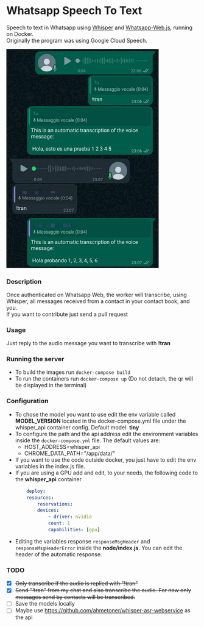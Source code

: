 # Whatsapp Speech To Text
Speech to text in Whatsapp using [Whisper](https://github.com/openai/whisper) and [Whatsapp-Web.js](https://github.com/pedroslopez/whatsapp-web.js), running on Docker.   
Originally the program was using Google Cloud Speech.   
   
<p align="left">
  <img src="https://github.com/altbert/Whatsapp_speech_to_text/raw/main/media/Screenshot.jpg" width="400" title="Example">
</p>
   
   
### Description
Once authenticated on Whatsapp Web, the worker will transcribe, using Whisper, all messages received from a contact in your contact book, and you.   
If you want to contribute just send a pull request   
   
### Usage
Just reply to the audio message you want to transcribe with **!tran**

### Running the server
- To build the images run ```docker-compose build```
- To run the containers run ```docker-compose up``` (Do not detach, the qr will be displayed in the terminal)

### Configuration
- To chose the model you want to use edit the env variable called **MODEL_VERSION** located in the docker-compose.yml file under the whisper_api container config. Default model: **tiny**
- To configure the path and the api address edit the environment variables inside the ```docker-compose.yml``` file. The default values are: 
  - HOST_ADDRESS=whisper_api
  - CHROME_DATA_PATH="/app/data/"
- If you want to use the code outside docker, you just have to edit the env variables in the index.js file.
- If you are using a GPU add and edit, to your needs, the following code to the **whisper_api** container   
    ``` yml
        deploy:
        resources:
            reservations:
            devices:
                - driver: nvidia
                count: 1
                capabilities: [gpu]
    ```
- Editing the variables response ```responseMsgHeader``` and ```responseMsgHeaderError``` inside the **node/index.js**. You can edit the header of the automatic response.

### TODO
- [x] ~~Only transcribe if the audio is replied with "!tran"~~
- [x] ~~Send "!tran" from my chat and also transcribe the audio. For now only messages send by contacts will be transcribed.~~
- [ ] Save the models locally
- [ ] Maybe use https://github.com/ahmetoner/whisper-asr-webservice as the api
